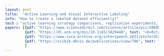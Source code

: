 ```yaml
---
layout: post
title:  "Active Learning and Visual Interactive Labeling"
info: "How to create a labeled dataset efficiently?"
tech : "active learning strategy comparisons, replication experiments, applications"
papers: [{pdf: "https://www.sciencedirect.com/science/article/pii/S0885230823000566", text: "Marieke Einfeldt, <b>Rita Sevastjanova</b>, Katharina Zahner-Ritter, Ekaterina Kazak, and Bettina Braun. 2023. The use of Active Learning systems for stimulus selection and response modelling perception experiments. <i>In Computer Speech & Language, 101537.</i>"},
         {pdf: "https://dl.acm.org/doi/10.1145/3429448", text: "<b>Rita Sevastjanova</b>, Wolfgang Jentner, Fabian Sperrle, Rebecca Kehlbeck, Jürgen Bernard, and Mennatallah El-Assady. 2021. Questioncomb: A gamification approach for the visual explanation of linguistic phenomena through interactive labeling. <i>In ACM Transactions on Interactive Intelligent Systems (TiiS) 11, 3-4, 1-38.</i>"},
         {pdf: "https://www.isca-archive.org/interspeech_2021/einfeldt21_interspeech.html", text: "Marieke Einfeldt, <b>Rita Sevastjanova</b>, Katharina Zahner-Ritter, Ekaterina Kazak, and Bettina Braun. 2021. Reliable estimates of interpretable cue effects with Active Learning in psycholinguistic research.<i>In Proc. Interspeech 2021, 1743-1747.</i>"},
         {pdf: "https://scibib.dbvis.de/publications/view/786", text: "<b>Rita Sevastjanova</b>, Mennatallah El-Assady, Annette Hautli-Janisz, Aikaterini-Lida Kalouli, Rebecca Kehlbeck, Oliver Deussen, Daniel A Keim, and Miriam Butt. 2018. Mixed-initiative active learning for generating linguistic insights in question classification. <i>In 3rd Workshop on Data Systems for Interactive Analysis (DSIA) at IEEE VIS.</i>"},
         ]
---
```


